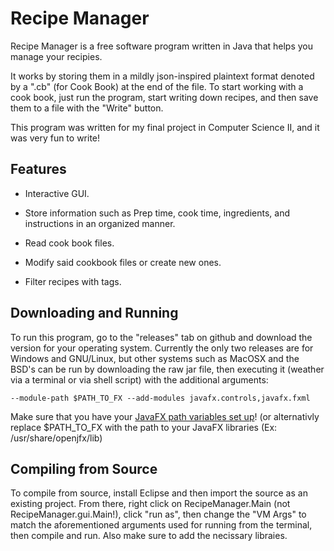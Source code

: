 # Recipe Manager

Recipe Manager is a free software program written in Java that helps you manage your recipies.

It works by storing them in a mildly json-inspired plaintext format denoted by a ".cb" (for Cook Book) at the end of the file. To start working with a cook book, just run the program, start writing down recipes, and then save them to a file with the "Write" button.

This program was written for my final project in Computer Science II, and it was very fun to write!

## Features

- Interactive GUI.

- Store information such as Prep time, cook time, ingredients, and instructions in an organized manner.

- Read cook book files.

- Modify said cookbook files or create new ones. 

- Filter recipes with tags.

## Downloading and Running

To run this program, go to the "releases" tab on github and download the version for your operating system. Currently the only two releases are for Windows and GNU/Linux, but other systems such as MacOSX and the BSD's can be run by downloading the raw jar file, then executing it (weather via a terminal or via shell script) with the additional arguments:

```
--module-path $PATH_TO_FX --add-modules javafx.controls,javafx.fxml
```

Make sure that you have your [JavaFX path variables set up](https://openjfx.io/openjfx-docs/)! (or alternativly replace $PATH_TO_FX with the path to your JavaFX libraries (Ex: /usr/share/openjfx/lib)

## Compiling from Source

To compile from source, install Eclipse and then import the source as an existing project. From there, right click on RecipeManager.Main (not RecipeManager.gui.Main!), click "run as", then change the "VM Args" to match the aforementioned arguments used for running from the terminal, then compile and run. Also make sure to add the necissary libraies.

